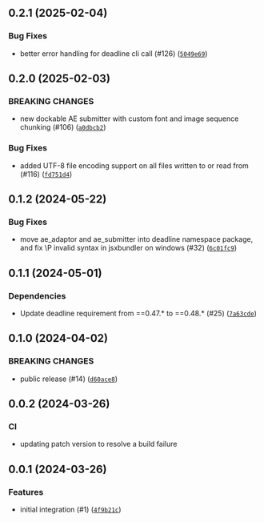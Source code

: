 ## 0.2.1 (2025-02-04)



### Bug Fixes
* better error handling for deadline cli call (#126) ([`5049e69`](https://github.com/aws-deadline/deadline-cloud-for-after-effects/commit/5049e69d3cf368ffc0486a7bf59894ecca4db8a4))

## 0.2.0 (2025-02-03)


### BREAKING CHANGES
* new dockable AE submitter with custom font and image sequence chunking (#106) ([`a0dbcb2`](https://github.com/aws-deadline/deadline-cloud-for-after-effects/commit/a0dbcb2008a40e9ac9de6de5285996e3df0f8f50))

### Bug Fixes
* added UTF-8 file encoding support on all files written to or read from (#116) ([`fd751d4`](https://github.com/aws-deadline/deadline-cloud-for-after-effects/commit/fd751d45b379a12d45d5b28f51705c42c5b9b725))

## 0.1.2 (2024-05-22)



### Bug Fixes
* move ae_adaptor and ae_submitter into deadline namespace package, and fix \P invalid syntax in jsxbundler on windows (#32) ([`6c01fc9`](https://github.com/aws-deadline/deadline-cloud-for-after-effects/commit/6c01fc9ce5f4ce8143557a4652e12c233357e61c))

## 0.1.1 (2024-05-01)

### Dependencies
* Update deadline requirement from ==0.47.* to ==0.48.* (#25) ([`7a63cde`](https://github.com/aws-deadline/deadline-cloud-for-after-effects/commit/7a63cde8a85568cbd0338eb86bd3e52cd994807c))


## 0.1.0 (2024-04-02)

### BREAKING CHANGES
* public release (#14) ([`d60ace8`](https://github.com/aws-deadline/deadline-cloud-for-after-effects/commit/d60ace8b93945c259fd9843b3c50e73f41e65704))



## 0.0.2 (2024-03-26)


### CI
* updating patch version to resolve a build failure


## 0.0.1 (2024-03-26)


### Features
* initial integration (#1) ([`4f9b21c`](https://github.com/aws-deadline/deadline-cloud-for-after-effects/commit/4f9b21c1984b573787378e7ab462c6c93120f219))


